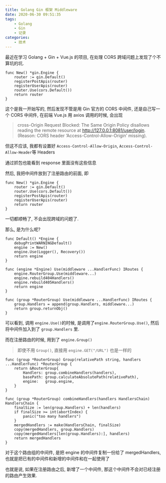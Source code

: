 ```yaml
---
title: Golang Gin 框架 Middleware
date: 2020-06-30 09:51:35
tags:
    - Golang
    - Gin
    - 记录
categories:
    - 技术
---
```


最近在学习 Golang + Gin + Vue.js 的项目, 在处理 CORS 跨域问题上发现了个不算坑的坑.

```golang
func New() *gin.Engine {
    router := gin.Default()
    registerPostApis(router)
    registerUserApis(router)
    router.Use(cors.Default())
    return router
}
```

这个是我一开始写的, 然后发现不管是用 Gin 官方的 CORS 中间件, 还是自己写一个 CORS 中间件, 在前端 Vue.js 用 axios 调用的时候, 会出现

> cross-Origin Request Blocked: The Same Origin Policy disallows reading the remote 
> resource at http://127.0.0.1:8081/user/login. (Reason: CORS header ‘Access-Control-Allow-Origin’ missing).

但这不应该, 我都有设置好 `Access-Control-Allow-Origin`, `Access-Control-Allow-Header`等 Headers

通过抓包也能看到 response 里面没有这些信息

然后, 我把中间件放到了注册路由的前面, 即

```golang
func New() *gin.Engine {
    router := gin.Default()
    router.Use(cors.Default())
    registerPostApis(router)
    registerUserApis(router)
    return router
}
```

一切都顺畅了, 不会出现跨域的问题了. 

那么, 是为什么呢?

```golang
func Default() *Engine {
    debugPrintWARNINGDefault()
    engine := New()
    engine.Use(Logger(), Recovery())
    return engine
}

func (engine *Engine) Use(middleware ...HandlerFunc) IRoutes {
    engine.RouterGroup.Use(middleware...)
    engine.rebuild404Handlers()
    engine.rebuild405Handlers()
    return engine
}

func (group *RouterGroup) Use(middleware ...HandlerFunc) IRoutes {
    group.Handlers = append(group.Handlers, middleware...)
    return group.returnObj()
}
```
可以看到, 调用 `engine.Use()`的时候, 是调用了`engine.RouterGroup.Use()`, 然后将中间件加入到了 `group.Handlers` 里.

而在注册路由的时候, 用到了 `engine.Group()`

> 即使不用 `Group()`, 直接用 `engine.GET("/URL")` 也是一样的

```golang
func (group *RouterGroup) Group(relativePath string, handlers ...HandlerFunc) *RouterGroup {
    return &RouterGroup{
        Handlers: group.combineHandlers(handlers),
        basePath: group.calculateAbsolutePath(relativePath),
        engine:   group.engine,
    }
}

func (group *RouterGroup) combineHandlers(handlers HandlersChain) HandlersChain {
    finalSize := len(group.Handlers) + len(handlers)
    if finalSize >= int(abortIndex) {
        panic("too many handlers")
    }
    mergedHandlers := make(HandlersChain, finalSize)
    copy(mergedHandlers, group.Handlers)
    copy(mergedHandlers[len(group.Handlers):], handlers)
    return mergedHandlers
}
```

对于这个路由组的中间件, 是把 engine 的中间件复制一份给了 mergedHandlers, 
也就是把已有的中间件和新增的中间件和在一起使用了

也就是说, 如果在注册路由之后, 新增了一个中间件, 那这个中间件不会对已经注册的路由产生效果.